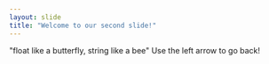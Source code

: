 ```yaml
---
layout: slide
title: "Welcome to our second slide!"
---
```

"float like a butterfly, string like a bee"
Use the left arrow to go back!
